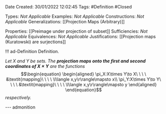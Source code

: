 <br />
<br />

Date Created: 30/01/2022 12:02:45
Tags: #Definition #Closed 

Types: _Not Applicable_
Examples: _Not Applicable_
Constructions: _Not Applicable_
Generalizations: [[Projection Maps (Arbitrary)]]

Properties: [[Preimage under projection of subset]]
Sufficiencies: _Not Applicable_
Equivalences: _Not Applicable_
Justifications: [[Projection maps (Kuratowski) are surjections]]

!!! ad-Definition Definition.

_Let $X$ and $Y$ be sets. The **projection maps onto the first and second coordinates of $X\times Y$** are the functions_
$$\begin{equation}
    \begin{aligned}
        \pi_X:X\times Y\to X\ \ \ \ &\textit{mapping}\ \ \ \ \l\langle x,y\r\rangle\mapsto x\\
        \pi_Y:X\times Y\to Y\ \ \ \ &\textit{mapping}\ \ \ \ \l\langle x,y\r\rangle\mapsto y
    \end{aligned}
\end{equation}$$
_respectively._

--- admonition
